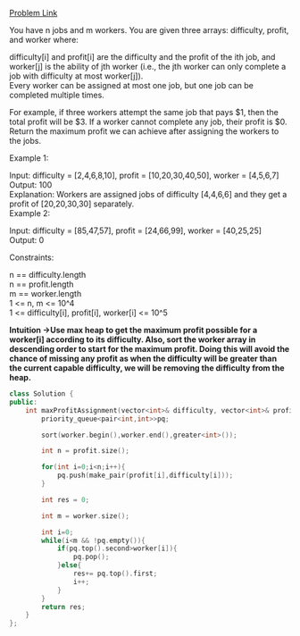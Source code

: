 [Problem Link](https://leetcode.com/problems/most-profit-assigning-work/description/?envType=daily-question&envId=2024-06-18)<br>

You have n jobs and m workers. You are given three arrays: difficulty, profit, and worker where:<br>

difficulty[i] and profit[i] are the difficulty and the profit of the ith job, and
worker[j] is the ability of jth worker (i.e., the jth worker can only complete a job with difficulty at most worker[j]).<br>
Every worker can be assigned at most one job, but one job can be completed multiple times.<br>

For example, if three workers attempt the same job that pays $1, then the total profit will be $3. If a worker cannot complete any job, their profit is $0.<br>
Return the maximum profit we can achieve after assigning the workers to the jobs.<br>

 

Example 1:<br>

Input: difficulty = [2,4,6,8,10], profit = [10,20,30,40,50], worker = [4,5,6,7]<br>
Output: 100<br>
Explanation: Workers are assigned jobs of difficulty [4,4,6,6] and they get a profit of [20,20,30,30] separately.<br>
Example 2:<br>

Input: difficulty = [85,47,57], profit = [24,66,99], worker = [40,25,25]<br>
Output: 0<br>
 

Constraints:<br>

n == difficulty.length<br>
n == profit.length<br>
m == worker.length<br>
1 <= n, m <= 10^4<br>
1 <= difficulty[i], profit[i], worker[i] <= 10^5<br>

__Intuition ->Use max heap to get the maximum profit possible for a worker[i] according to its difficulty. Also, sort the worker array in descending order to start for the maximum profit. Doing this will avoid the chance of missing any profit as when the difficulty will be greater than the current capable difficulty, we will be removing the difficulty from the heap.__

```C++
class Solution {
public:
    int maxProfitAssignment(vector<int>& difficulty, vector<int>& profit, vector<int>& worker) {
        priority_queue<pair<int,int>>pq;

        sort(worker.begin(),worker.end(),greater<int>());

        int n = profit.size();

        for(int i=0;i<n;i++){
            pq.push(make_pair(profit[i],difficulty[i]));
        }

        int res = 0;

        int m = worker.size();

        int i=0;
        while(i<m && !pq.empty()){
            if(pq.top().second>worker[i]){
                pq.pop();
            }else{
                res+= pq.top().first;
                i++;
            }
        }
        return res;
    }
};
```
